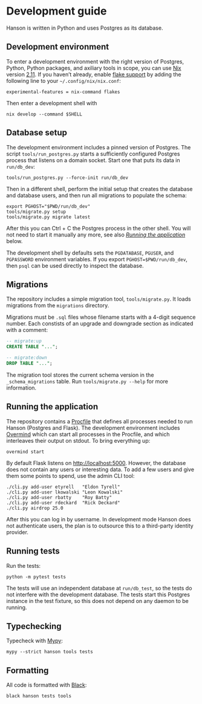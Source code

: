 # Development guide

Hanson is written in Python and uses Postgres as its database.

## Development environment

To enter a development environment with the right version of Postgres, Python,
Python packages, and axiliary tools in scope, you can use [Nix][nix] version
[2.11][nix-2.11]. If you haven’t already, enable [flake support][flake] by
adding the following line to your `~/.config/nix/nix.conf`:

    experimental-features = nix-command flakes

Then enter a development shell with

    nix develop --command $SHELL

[nix]:      https://nixos.org/download.html
[nix-2.11]: https://releases.nixos.org/?prefix=nix/nix-2.11.0/
[flake]:    https://nixos.wiki/wiki/Flakes

## Database setup

The development environment includes a pinned version of Postgres. The script
`tools/run_postgres.py` starts a sufficiently configured Postgres process that
listens on a domain socket. Start one that puts its data in `run/db_dev`:

    tools/run_postgres.py --force-init run/db_dev

Then in a different shell, perform the initial setup that creates the database
and database users, and then run all migrations to populate the schema:

    export PGHOST="$PWD/run/db_dev"
    tools/migrate.py setup
    tools/migrate.py migrate latest

After this you can Ctrl + C the Postgres process in the other shell. You will
not need to start it manually any more, see also [_Running the
application_](#running-the-application) below.

The development shell by defaults sets the `PGDATABASE`, `PGUSER`, and
`PGPASSWORD` environment variables. If you export `PGHOST=$PWD/run/db_dev`,
then `psql` can be used directly to inspect the database.

## Migrations

The repository includes a simple migration tool, `tools/migrate.py`. It loads
migrations from the `migrations` directory.

Migrations must be `.sql` files whose filename starts with a 4-digit sequence
number. Each constists of an upgrade and downgrade section as indicated with a
comment:

```sql
-- migrate:up
CREATE TABLE "...";

-- migrate:down
DROP TABLE "...";
```

The migration tool stores the current schema version in the `_schema_migrations`
table. Run `tools/migrate.py --help` for more information.

## Running the application

The repository contains a [Procfile][procfile] that defines all processes needed
to run Hanson (Postgres and Flask). The development environment includes
[Overmind][overmind] which can start all processes in the Procfile, and which
interleaves their output on stdout. To bring everything up:

    overmind start

By default Flask listens on <http://localhost:5000>. However, the database does
not contain any users or interesting data. To add a few users and give them some
points to spend, use the admin <abbr>CLI</abbr> tool:

    ./cli.py add-user etyrell   "Eldon Tyrell"
    ./cli.py add-user lkowalski "Leon Kowalski"
    ./cli.py add-user rbatty    "Roy Batty"
    ./cli.py add-user rdeckard  "Rick Deckard"
    ./cli.py airdrop 25.0

After this you can log in by username. In development mode Hanson does not
authenticate users, the plan is to outsource this to a third-party identity
provider.

[procfile]: https://ddollar.github.io/foreman/#PROCFILE
[overmind]: https://github.com/DarthSim/overmind

## Running tests

Run the tests:

    python -m pytest tests

The tests will use an independent database at `run/db_test`, so the tests do not
interfere with the development database. The tests start this Postgres instance
in the test fixture, so this does not depend on any daemon to be running.

## Typechecking

Typecheck with [Mypy][mypy]:

    mypy --strict hanson tools tests

[mypy]: https://mypy-lang.org/

## Formatting

All code is formatted with [Black][black]:

    black hanson tests tools

[black]: https://github.com/psf/black
